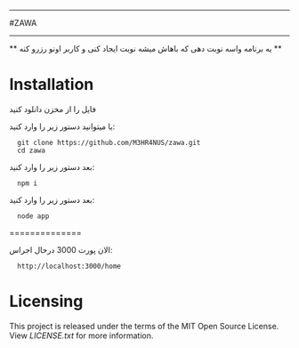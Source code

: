 ****
#ZAWA
****
** یه برنامه واسه نوبت دهی که باهاش میشه نوبت ایجاد کنی و کاربر اونو رزرو کنه **

Installation
============
فایل را از مخزن دانلود کنید

یا میتوانید دستور زیر را وارد کنید:
```
  git clone https://github.com/M3HR4NUS/zawa.git
  cd zawa
```  
  
بعد دستور زیر را وارد کنید:
```
  npm i
 ``` 

بعد دستور زیر را وارد کنید:
```
  node app
 ``` 
==============

الان پورت 3000 درحال اجراس:
```::
  http://localhost:3000/home
 ``` 
  
Licensing
=========
This project is released under the terms of the MIT Open Source License. View
*LICENSE.txt* for more information.
